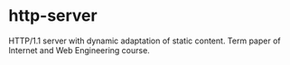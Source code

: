 # http-server
HTTP/1.1 server with dynamic adaptation of static content. Term paper of Internet and Web Engineering course.
